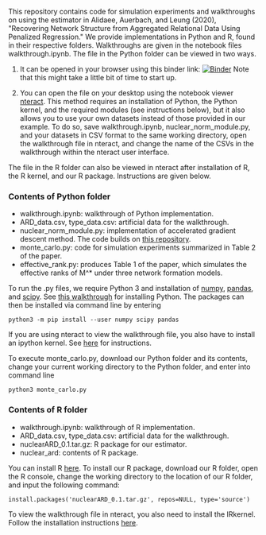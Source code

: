 This repository contains code for simulation experiments and walkthroughs on using the estimator in Alidaee, Auerbach, and Leung (2020), "Recovering Network Structure from Aggregated Relational Data Using Penalized Regression." We provide implementations in Python and R, found in their respective folders. Walkthroughs are given in the notebook files walkthrough.ipynb. The file in the Python folder can be viewed in two ways. 

1. It can be opened in your browser using this binder link: [![Binder](https://mybinder.org/badge_logo.svg)](https://mybinder.org/v2/gh/mpleung/ARD/master?filepath=Python%2Fwalkthrough.ipynb) Note that this might take a little bit of time to start up. 

2. You can open the file on your desktop using the notebook viewer [nteract](https://nteract.io/desktop). This method requires an installation of Python, the Python kernel, and the required modules (see instructions below), but it also allows you to use your own datasets instead of those provided in our example. To do so, save walkthrough.ipynb, nuclear\_norm\_module.py, and your datasets in CSV format to the same working directory, open the walkthrough file in nteract, and change the name of the CSVs in the walkthrough within the nteract user interface. 

The file in the R folder can also be viewed in nteract after installation of R, the R kernel, and our R package. Instructions are given below.

### Contents of Python folder ###

* walkthrough.ipynb: walkthrough of Python implementation.
* ARD\_data.csv, type\_data.csv: artificial data for the walkthrough.
* nuclear\_norm\_module.py: implementation of accelerated gradient descent method. The code builds on [this repository](https://github.com/wetneb/tracenorm).
* monte\_carlo.py: code for simulation experiments summarized in Table 2 of the paper.
* effective\_rank.py: produces Table 1 of the paper, which simulates the effective ranks of M^\* under three network formation models.

To run the .py files, we require Python 3 and installation of [numpy](https://numpy.org/), [pandas](https://pandas.pydata.org/), and [scipy](https://www.scipy.org). See [this walkthrough](https://python.quantecon.org/getting_started.html) for installing Python. The packages can then be installed via command line by entering 

    python3 -m pip install --user numpy scipy pandas

If you are using nteract to view the walkthrough file, you also have to install an ipython kernel. See [here](https://nteract.io/kernels) for instructions. 

To execute monte\_carlo.py, download our Python folder and its contents, change your current working directory to the Python folder, and enter into command line

    python3 monte_carlo.py

### Contents of R folder ###

* walkthrough.ipynb: walkthrough of R implementation.
* ARD\_data.csv, type\_data.csv: artificial data for the walkthrough.
* nuclearARD\_0.1.tar.gz: R package for our estimator.
* nuclear\_ard: contents of R package.

You can install R [here](https://www.r-project.org/). To install our R package, download our R folder, open the R console, change the working directory to the location of our R folder, and input the following command:

    install.packages('nuclearARD_0.1.tar.gz', repos=NULL, type='source')

To view the walkthrough file in nteract, you also need to install the IRkernel. Follow the installation instructions [here](https://irkernel.github.io/installation/).
